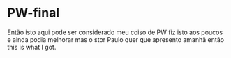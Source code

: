 # PW-final
Então isto aqui pode ser considerado meu coiso de PW fiz isto aos poucos e ainda podia melhorar mas o stor Paulo quer que apresento amanhã então this is what I got.
